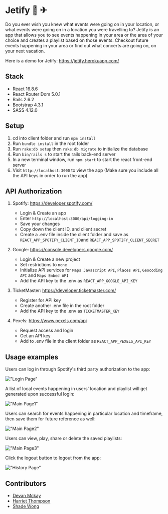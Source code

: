 # Jetify 🎵 ✈︎

Do you ever wish you knew what events were going on in your location, or what events were going on in a location you were travelling to?
Jetify is an app that allows you to see events happening in your area or the area of your choice and creates a playlist based on those events. Checkout future events happening in your area or find out what concerts are going on, on your next vacation.

Here is a demo for Jetify: https://jetify.herokuapp.com/

## Stack
* React 16.8.6
* React Router Dom 5.0.1
* Rails 2.6.2
* Bootstrap 4.3.1
* SASS 4.12.0

## Setup
1. cd into client folder and run `npm install`
2. Run `bundle install` in the root folder
3. Run `rake:db setup` then `rake:db migrate` to initialize the database
4. Run `bin/rails s` to start the rails back-end server
5. In a new terminal window, run `npm start` to start the react front-end server
6. Visit `http://localhost:3000` to view the app (Make sure you include all the API keys in order to run the app)

## API Authorization
1. Spotify: https://developer.spotify.com/
    - Login & Create an app
    - Enter `http://localhost:3000/api/logging-in`
    - Save your changes
    - Copy down the client ID, and client secret
    - Create a .env file inside the client folder and save as `REACT_APP_SPOTIFY_CLIENT_ID`and `REACT_APP_SPOTIFY_CLIENT_SECRET`

2. Google: https://console.developers.google.com/
    - Login & Create a new project
    - Set restrictions to `none`
    - Initialize API services for `Maps Javascript API`, `Places API`, `Geocoding API` and `Maps Embed API`
    - Add the API key to the .env as `REACT_APP_GOOGLE_API_KEY`

3. TicketMaster: https://developer.ticketmaster.com/
    - Register for API key
    - Create another .env file in the root folder
    - Add the API key to the .env as `TICKETMASTER_KEY`

4. Pexels: https://www.pexels.com/api
    - Request access and login
    - Get an API key
    - Add to .env file in the client folder as `REACT_APP_PEXELS_API_KEY`


## Usage examples

Users can log in through Spotify's third party authorization to the app:

!["Login Page"](https://github.com/shadeying/Jetify/blob/master/client/public/screenshots/login-jetify.gif?raw=true)


A list of local events happening in users' location and playlist will get generated upon successful login:

!["Main Page1"](https://github.com/shadeying/Jetify/blob/master/client/public/screenshots/buy-ticket-jetify.gif?raw=true)


Users can search for events happening in particular location and timeframe, then save them for future reference as well:

!["Main Page2"](https://github.com/shadeying/Jetify/blob/master/client/public/screenshots/save-playlist-jetify.gif?raw=true)


Users can view, play, share or delete the saved playlists:

!["Main Page3"](https://github.com/shadeying/Jetify/blob/master/client/public/screenshots/delete-playlist-jetify.gif?raw=true)


Click the logout button to logout from the app:

!["History Page"](https://github.com/shadeying/Jetify/blob/master/client/public/screenshots/logout-jetify.gif?raw=true)


## Contributors
* [Devan Mckay](https://github.com/Devanm15)
* [Harriet Thompson](https://github.com/hazthompson)
* [Shade Wong](https://github.com/shade-12)

